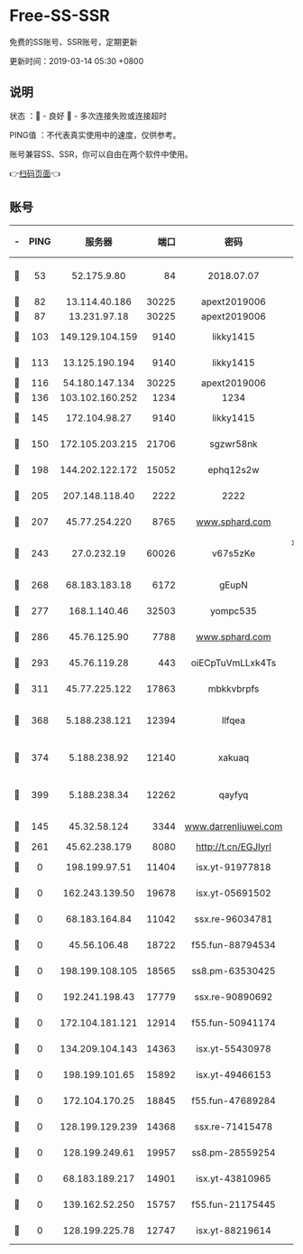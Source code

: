 # Free-SS-SSR

免费的SS账号、SSR账号，定期更新

更新时间：2019-03-14 05:30 +0800

## 说明

状态     ：🙂 - 良好 🙁 - 多次连接失败或连接超时

PING值   ：不代表真实使用中的速度，仅供参考。

账号兼容SS、SSR，你可以自由在两个软件中使用。

👉[扫码页面](https://liesauer.github.io/Free-SS-SSR/)👈

## 账号

|-|PING|服务器|端口|密码|加密方式|区域|
|:----:|:----:|:-----:|-----:|:----:|:----:|:----:|
|🙂|53|52.175.9.80|84|2018.07.07|chacha20-ietf-poly1305|HK|
|🙂|82|13.114.40.186|30225|apext2019006|chacha20|JP|
|🙂|87|13.231.97.18|30225|apext2019006|chacha20|JP|
|🙂|103|149.129.104.159|9140|likky1415|aes-256-cfb|HK|
|🙂|113|13.125.190.194|9140|likky1415|aes-256-cfb|KR|
|🙂|116|54.180.147.134|30225|apext2019006|chacha20|KR|
|🙂|136|103.102.160.252|1234|1234|rc4-md5|JP|
|🙂|145|172.104.98.27|9140|likky1415|aes-256-cfb|JP|
|🙂|150|172.105.203.215|21706|sgzwr58nk|aes-256-cfb|JP|
|🙂|198|144.202.122.172|15052|ephq12s2w|aes-256-cfb|US|
|🙂|205|207.148.118.40|2222|2222|aes-256-cfb|SG|
|🙂|207|45.77.254.220|8765|www.sphard.com|aes-256-cfb|SG|
|🙂|243|27.0.232.19|60026|v67s5zKe|xchacha20-ietf-poly1305|HK|
|🙂|268|68.183.183.18|6172|gEupN|aes-256-cfb|SG|
|🙂|277|168.1.140.46|32503|yompc535|aes-256-cfb|AU|
|🙂|286|45.76.125.90|7788|www.sphard.com|aes-256-cfb|AU|
|🙂|293|45.76.119.28|443|oiECpTuVmLLxk4Ts|aes-256-cfb|AU|
|🙂|311|45.77.225.122|17863|mbkkvbrpfs|aes-256-cfb|GB|
|🙂|368|5.188.238.121|12394|llfqea|chacha20-ietf-poly1305|BR|
|🙂|374|5.188.238.92|12140|xakuaq|chacha20-ietf-poly1305|BR|
|🙂|399|5.188.238.34|12262|qayfyq|chacha20-ietf-poly1305|BR|
|🙂|145|45.32.58.124|3344|www.darrenliuwei.com|aes-256-cfb|JP|
|🙁|261|45.62.238.179|8080|http://t.cn/EGJIyrl|rc4-md5|CA|
|🙁|0|198.199.97.51|11404|isx.yt-91977818|aes-256-cfb|US|
|🙁|0|162.243.139.50|19678|isx.yt-05691502|aes-256-cfb|US|
|🙁|0|68.183.164.84|11042|ssx.re-96034781|aes-256-cfb|US|
|🙁|0|45.56.106.48|18722|f55.fun-88794534|aes-256-cfb|US|
|🙁|0|198.199.108.105|18565|ss8.pm-63530425|aes-256-cfb|US|
|🙁|0|192.241.198.43|17779|ssx.re-90890692|aes-256-cfb|US|
|🙁|0|172.104.181.121|12914|f55.fun-50941174|aes-256-cfb|SG|
|🙁|0|134.209.104.143|14363|isx.yt-55430978|aes-256-cfb|SG|
|🙁|0|198.199.101.65|15892|isx.yt-49466153|aes-256-cfb|US|
|🙁|0|172.104.170.25|18845|f55.fun-47689284|aes-256-cfb|SG|
|🙁|0|128.199.129.239|14368|ssx.re-71415478|aes-256-cfb|SG|
|🙁|0|128.199.249.61|19957|ss8.pm-28559254|aes-256-cfb|SG|
|🙁|0|68.183.189.217|14901|isx.yt-43810965|aes-256-cfb|SG|
|🙁|0|139.162.52.250|15757|f55.fun-21175445|aes-256-cfb|SG|
|🙁|0|128.199.225.78|12747|isx.yt-88219614|aes-256-cfb|SG|
